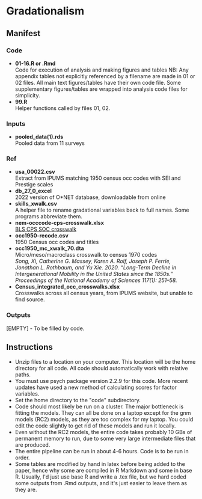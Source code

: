# Gradationalism

## Manifest

### Code
- **01-16.R or .Rmd**  
  Code for execution of analysis and making figures and tables
  NB: Any appendix tables not explicitly referenced by a filename are made in 01 or 02 files. All main text figures/tables have their own code file. Some supplementary figures/tables are wrapped into analysis code files for simplicity.
- **99.R**  
  Helper functions called by files 01, 02. 

### Inputs
- **pooled_data(1).rds**  
  Pooled data from 11 surveys

### Ref
- **usa_00022.csv**  
  Extract from IPUMS matching 1950 census occ codes with SEI and Prestige scales
- **db_27_0_excel**  
  2022 version of O*NET database, downloadable from online
- **skills_xwalk.csv**  
  A helper file to rename gradational variables back to full names. Some programs abbreviate them.
- **nem-occcode-cps-crosswalk.xlsx**  
  [BLS CPS SOC crosswalk](https://www.bls.gov/emp/documentation/crosswalks.htm)
- **occ1950-recode.csv**  
  1950 Census occ codes and titles
- **occ1950_mc_xwalk_70.dta**  
  Micro/meso/macroclass crosswalk to census 1970 codes  
  _Song, Xi, Catherine G. Massey, Karen A. Rolf, Joseph P. Ferrie, Jonathan L. Rothbaum, and Yu Xie. 2020. “Long-Term Decline in Intergenerational Mobility in the United States since the 1850s.” Proceedings of the National Academy of Sciences 117(1): 251–58._
- **Census_integrated_occ_crosswalks.xlsx**  
  Crosswalks across all census years, from IPUMS website, but unable to find source.

### Outputs
[EMPTY] - To be filled by code.


## Instructions

- Unzip files to a location on your computer. This location will be the home directory for all code. All code should automatically work with relative paths.
- You must use psych package version 2.2.9 for this code. More recent updates have used a new method of calculating scores for factor variables.
- Set the home directory to the "code" subdirectory. 
- Code should most likely be run on a cluster. The major bottleneck is fitting the models. They can all be done on a laptop except for the gnm models (RC2) models, as they are too complex for my laptop. You could edit the code slightly to get rid of these models and run it locally. 
- Even without the RC2 models, the entire code takes probably 10 GBs of permanent memory to run, due to some very large intermediate files that are produced. 
- The entire pipeline can be run in about 4-6 hours. Code is to be run in order.
- Some tables are modified by hand in latex before being added to the paper, hence why some are compiled in R Markdown and some in base R. Usually, I'd just use base R and write a .tex file, but we hard coded some outputs from .Rmd outputs, and it's just easier to leave them as they are. 
